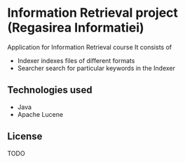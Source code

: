 # Information Retrieval project (Regasirea Informatiei)

Application for Information Retrieval course 
It consists of

- Indexer
    indexes files of different formats
- Searcher
    search for particular keywords in the Indexer 

## Technologies used
- Java
- Apache Lucene

## License 
TODO 
